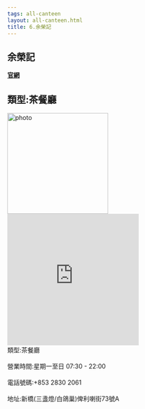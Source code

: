 ```yaml
---
tags: all-canteen
layout: all-canteen.html
title: 6.余榮記
---
```



<h2>余榮記</h2>
<a href='https://www.facebook.com/uvengkei/'><b>官網</b></a>
<h2>類型:茶餐廳</h2>

<img src="https://user-images.githubusercontent.com/70761288/113148600-9b9bdc80-9264-11eb-9e77-3e17e1906af0.png" alt="photo" width="230" height="230">
<iframe src="https://www.google.com/maps/embed?pb=!1m14!1m8!1m3!1d14776.0221661234!2d113.5461111!3d22.2018957!3m2!1i1024!2i768!4f13.1!3m3!1m2!1s0x0%3A0x40f7a0ea702a9a3b!2z5L2Z5qau6KiY!5e0!3m2!1szh-TW!2s!4v1617195939368!5m2!1szh-TW!2s" width="300" height="300" style="border:0;" allowfullscreen="" loading="lazy"></iframe>
<br>類型:茶餐廳</br>
<br>營業時間:星期一至日 07:30 - 22:00</br>
<br>電話號碼:+853 2830 2061</br>
<br>地址:新橋(三盞燈/白鴿巢)俾利喇街73號A</br>
